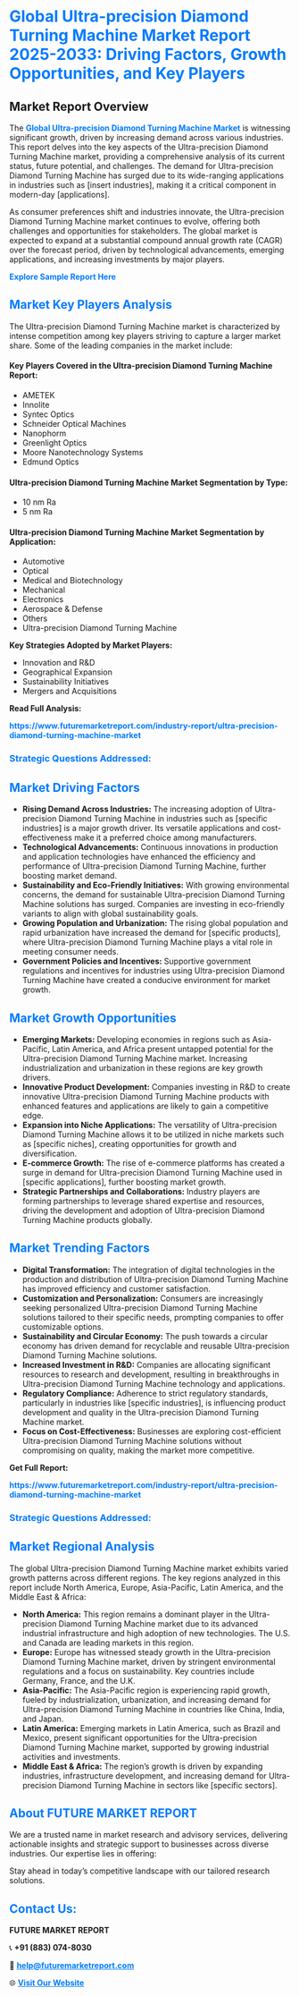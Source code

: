 <h1 style="color: #007BFF;">Global Ultra-precision Diamond Turning Machine Market Report 2025-2033: Driving Factors, Growth Opportunities, and Key Players</h1>

<section id="overview">
<h2>Market Report Overview</h2>
<p>The <a href="https://www.futuremarketreport.com/industry-report/ultra-precision-diamond-turning-machine-market" style="color: #007BFF; text-decoration: none;"><strong>Global Ultra-precision Diamond Turning Machine Market</strong></a> is witnessing significant growth, driven by increasing demand across various industries. This report delves into the key aspects of the Ultra-precision Diamond Turning Machine market, providing a comprehensive analysis of its current status, future potential, and challenges. The demand for Ultra-precision Diamond Turning Machine has surged due to its wide-ranging applications in industries such as [insert industries], making it a critical component in modern-day [applications].</p>
<p>As consumer preferences shift and industries innovate, the Ultra-precision Diamond Turning Machine market continues to evolve, offering both challenges and opportunities for stakeholders. The global market is expected to expand at a substantial compound annual growth rate (CAGR) over the forecast period, driven by technological advancements, emerging applications, and increasing investments by major players.</p>
</section>

<section id="overview">
<p><a href="https://www.futuremarketreport.com/request-sample/reportId=127769" style="color: #007BFF; text-decoration: none;"><strong>Explore Sample Report Here</strong></a></p>
</section>

<section id="key-players">
<h2 style="color: #007BFF;">Market Key Players Analysis</h2>
<p>The Ultra-precision Diamond Turning Machine market is characterized by intense competition among key players striving to capture a larger market share. Some of the leading companies in the market include:</p>
<h4>Key Players Covered in the Ultra-precision Diamond Turning Machine Report:</h4>
<ul><li>AMETEK</li><li>Innolite</li><li>Syntec Optics</li><li>Schneider Optical Machines</li><li>Nanophorm</li><li>Greenlight Optics</li><li>Moore Nanotechnology Systems</li><li>Edmund Optics</li></ul>
<h4>Ultra-precision Diamond Turning Machine Market Segmentation by Type:</h4>
<ul><li>10 nm Ra</li><li>5 nm Ra</li></ul>

<h4>Ultra-precision Diamond Turning Machine Market Segmentation by Application:</h4>
<ul><li>Automotive</li><li>Optical</li><li>Medical and Biotechnology</li><li>Mechanical</li><li>Electronics</li><li>Aerospace &amp; Defense</li><li>Others</li><li>Ultra-precision Diamond Turning Machine</li></ul>
<p><strong>Key Strategies Adopted by Market Players:</strong></p>
<ul>
<li>Innovation and R&D</li>
<li>Geographical Expansion</li>
<li>Sustainability Initiatives</li>
<li>Mergers and Acquisitions</li>
</ul>
</section>

<section>
<p><strong>Read Full Analysis: </strong></p><a href="https://www.futuremarketreport.com/industry-report/ultra-precision-diamond-turning-machine-market" style="color: #007BFF; text-decoration: none;"><strong>https://www.futuremarketreport.com/industry-report/ultra-precision-diamond-turning-machine-market</strong></a>
<h3 style="color: #007BFF;">Strategic Questions Addressed:</h3>
</section>

<section id="driving-factors">
<h2 style="color: #007BFF;">Market Driving Factors</h2>
<ul>
<li><strong>Rising Demand Across Industries:</strong> The increasing adoption of Ultra-precision Diamond Turning Machine in industries such as [specific industries] is a major growth driver. Its versatile applications and cost-effectiveness make it a preferred choice among manufacturers.</li>
<li><strong>Technological Advancements:</strong> Continuous innovations in production and application technologies have enhanced the efficiency and performance of Ultra-precision Diamond Turning Machine, further boosting market demand.</li>
<li><strong>Sustainability and Eco-Friendly Initiatives:</strong> With growing environmental concerns, the demand for sustainable Ultra-precision Diamond Turning Machine solutions has surged. Companies are investing in eco-friendly variants to align with global sustainability goals.</li>
<li><strong>Growing Population and Urbanization:</strong> The rising global population and rapid urbanization have increased the demand for [specific products], where Ultra-precision Diamond Turning Machine plays a vital role in meeting consumer needs.</li>
<li><strong>Government Policies and Incentives:</strong> Supportive government regulations and incentives for industries using Ultra-precision Diamond Turning Machine have created a conducive environment for market growth.</li>
</ul>
</section>

<section id="growth-opportunities">
<h2 style="color: #007BFF;">Market Growth Opportunities</h2>
<ul>
<li><strong>Emerging Markets:</strong> Developing economies in regions such as Asia-Pacific, Latin America, and Africa present untapped potential for the Ultra-precision Diamond Turning Machine market. Increasing industrialization and urbanization in these regions are key growth drivers.</li>
<li><strong>Innovative Product Development:</strong> Companies investing in R&D to create innovative Ultra-precision Diamond Turning Machine products with enhanced features and applications are likely to gain a competitive edge.</li>
<li><strong>Expansion into Niche Applications:</strong> The versatility of Ultra-precision Diamond Turning Machine allows it to be utilized in niche markets such as [specific niches], creating opportunities for growth and diversification.</li>
<li><strong>E-commerce Growth:</strong> The rise of e-commerce platforms has created a surge in demand for Ultra-precision Diamond Turning Machine used in [specific applications], further boosting market growth.</li>
<li><strong>Strategic Partnerships and Collaborations:</strong> Industry players are forming partnerships to leverage shared expertise and resources, driving the development and adoption of Ultra-precision Diamond Turning Machine products globally.</li>
</ul>
</section>

<section id="trending-factors">
<h2 style="color: #007BFF;">Market Trending Factors</h2>
<ul>
<li><strong>Digital Transformation:</strong> The integration of digital technologies in the production and distribution of Ultra-precision Diamond Turning Machine has improved efficiency and customer satisfaction.</li>
<li><strong>Customization and Personalization:</strong> Consumers are increasingly seeking personalized Ultra-precision Diamond Turning Machine solutions tailored to their specific needs, prompting companies to offer customizable options.</li>
<li><strong>Sustainability and Circular Economy:</strong> The push towards a circular economy has driven demand for recyclable and reusable Ultra-precision Diamond Turning Machine solutions.</li>
<li><strong>Increased Investment in R&D:</strong> Companies are allocating significant resources to research and development, resulting in breakthroughs in Ultra-precision Diamond Turning Machine technology and applications.</li>
<li><strong>Regulatory Compliance:</strong> Adherence to strict regulatory standards, particularly in industries like [specific industries], is influencing product development and quality in the Ultra-precision Diamond Turning Machine market.</li>
<li><strong>Focus on Cost-Effectiveness:</strong> Businesses are exploring cost-efficient Ultra-precision Diamond Turning Machine solutions without compromising on quality, making the market more competitive.</li>
</ul>
</section>

<section>
<p><strong>Get Full Report: </strong></p><a href="https://www.futuremarketreport.com/industry-report/ultra-precision-diamond-turning-machine-market" style="color: #007BFF; text-decoration: none;"><strong>https://www.futuremarketreport.com/industry-report/ultra-precision-diamond-turning-machine-market</strong></a>
<h3 style="color: #007BFF;">Strategic Questions Addressed:</h3>
</section>


<section id="regional-analysis">
<h2 style="color: #007BFF;">Market Regional Analysis</h2>
<p>The global Ultra-precision Diamond Turning Machine market exhibits varied growth patterns across different regions. The key regions analyzed in this report include North America, Europe, Asia-Pacific, Latin America, and the Middle East & Africa:</p>
<ul>
<li><strong>North America:</strong> This region remains a dominant player in the Ultra-precision Diamond Turning Machine market due to its advanced industrial infrastructure and high adoption of new technologies. The U.S. and Canada are leading markets in this region.</li>
<li><strong>Europe:</strong> Europe has witnessed steady growth in the Ultra-precision Diamond Turning Machine market, driven by stringent environmental regulations and a focus on sustainability. Key countries include Germany, France, and the U.K.</li>
<li><strong>Asia-Pacific:</strong> The Asia-Pacific region is experiencing rapid growth, fueled by industrialization, urbanization, and increasing demand for Ultra-precision Diamond Turning Machine in countries like China, India, and Japan.</li>
<li><strong>Latin America:</strong> Emerging markets in Latin America, such as Brazil and Mexico, present significant opportunities for the Ultra-precision Diamond Turning Machine market, supported by growing industrial activities and investments.</li>
<li><strong>Middle East & Africa:</strong> The region’s growth is driven by expanding industries, infrastructure development, and increasing demand for Ultra-precision Diamond Turning Machine in sectors like [specific sectors].</li>
</ul>
</section>

<footer>
<h2 style="color: #007BFF;">About FUTURE MARKET REPORT</h2>
<p>We are a trusted name in market research and advisory services, delivering actionable insights and strategic support to businesses across diverse industries. Our expertise lies in offering:</p>

<p>Stay ahead in today’s competitive landscape with our tailored research solutions.</p>

<h2 style="color: #007BFF;">Contact Us:</h2>
<p><strong>FUTURE MARKET REPORT</strong></p>
<p>📞 <strong>+91 (883) 074-8030</strong></p>
<p>📧 <strong><a href="mailto:help@futuremarketreport.com" style="color: #007BFF;">help@futuremarketreport.com</a></strong></p>
<p>🌐 <strong><a href="https://www.futuremarketreport.com/" style="color: #007BFF;">Visit Our Website</a></strong></p>
</footer>